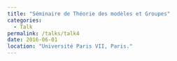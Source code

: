 ```yaml
---
title: "Séminaire de Théorie des modèles et Groupes"
categories:
  - Talk
permalink: /talks/talk4
date: 2016-06-01
location: "Université Paris VII, Paris."
---
```


